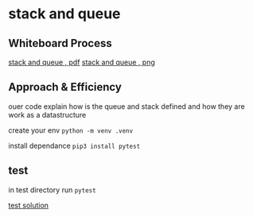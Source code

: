 # stack and queue 

## Whiteboard Process

[stack and queue , pdf](./witebord.pdf)
[stack and queue , png](./Untitled%20(9).png)

## Approach & Efficiency

ouer code explain how is the queue and stack  defined and how they are work as a datastructure

create your env 
`python -m venv .venv`

install dependance
`pip3 install pytest`



## test
in test directory run
`pytest`

[test solution](./test)
